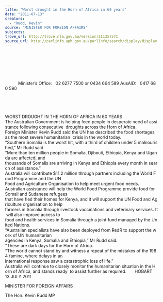 ```yaml
---
title: "Worst drought in the Horn of Africa in 60 years"
date: "2011-07-13"
creators:
  - "Rudd, Kevin"
source: "MINISTER FOR FOREIGN AFFAIRS"
subjects:
trove_url: http://trove.nla.gov.au/version/211357571
source_url: http://parlinfo.aph.gov.au/parlInfo/search/display/display.w3p;query=Id%3A%22media/pressrel/922589%22
---
```


   

  

  

            Minister’s Office:   02 6277 7500 or 0434 664 589 AusAID:   0417 680 590      

   

    

 WORST DROUGHT IN THE HORN OF AFRICA IN 60 YEARS     The Australian Government is helping feed people in desperate need of assistance following consecutive  droughts across the Horn of Africa.     Foreign Minister Kevin Rudd said the UN has described the food shortages as the most severe humanitarian  crisis in the world today.       “Southern Somalia is the worst hit, with a third of children under 5 malnourished,” Mr Rudd said.     “More than ten million people in Somalia, Djibouti, Ethiopia, Kenya and Uganda are affected, and  thousands of Somalis are arriving in Kenya and Ethiopia every month in search of assistance.”     Australia will contribute $11.2 million through partners including the World Food Programme and the UN  Food and Agriculture Organisation to help meet urgent food needs.     Australian assistance will help the World Food Programme provide food for Somali and Sudanese refugees  that have fled their homes for Kenya, and it will support the UN Food and Agriculture organisation to help  farmers in Somalia through livestock vaccinations and veterinary services. It will also improve access to  food and health services in Somalia through a joint fund managed by the United Nations.     “Australian specialists have also been deployed from RedR to support the work of UN humanitarian  agencies in Kenya, Somalia and Ethiopia,” Mr Rudd said.     “These are dark days for the Horn of Africa.       “The world cannot stand by and witness a repeat of the mistakes of the 1984 famine, where delays in an  international response saw a catastrophic loss of life.”     Australia will continue to closely monitor the humanitarian situation in the Horn of Africa, and stands ready  to assist further as required.       HOBART  13 JULY 2011 

 MINISTER FOR FOREIGN AFFAIRS 

 The Hon. Kevin Rudd MP 

